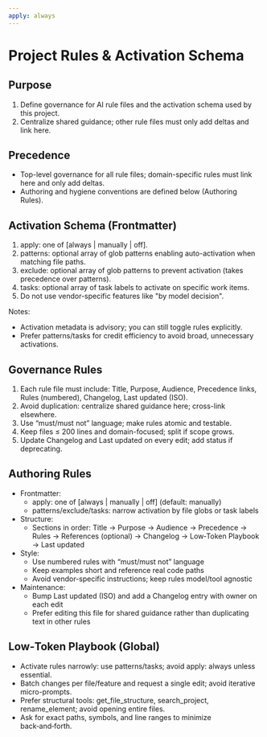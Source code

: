 ```yaml
---
apply: always
---
```


# Project Rules & Activation Schema

## Purpose

1. Define governance for AI rule files and the activation schema used by this project.
2. Centralize shared guidance; other rule files must only add deltas and link here.

## Precedence

- Top-level governance for all rule files; domain-specific rules must link here and only add deltas.
- Authoring and hygiene conventions are defined below (Authoring Rules).

## Activation Schema (Frontmatter)

1. apply: one of [always | manually | off].
2. patterns: optional array of glob patterns enabling auto-activation when matching file paths.
3. exclude: optional array of glob patterns to prevent activation (takes precedence over patterns).
4. tasks: optional array of task labels to activate on specific work items.
5. Do not use vendor-specific features like "by model decision".

Notes:

- Activation metadata is advisory; you can still toggle rules explicitly.
- Prefer patterns/tasks for credit efficiency to avoid broad, unnecessary activations.

## Governance Rules

1. Each rule file must include: Title, Purpose, Audience, Precedence links, Rules (numbered), Changelog, Last updated (ISO).
2. Avoid duplication: centralize shared guidance here; cross-link elsewhere.
3. Use “must/must not” language; make rules atomic and testable.
4. Keep files ≤ 200 lines and domain-focused; split if scope grows.
5. Update Changelog and Last updated on every edit; add status if deprecating.

## Authoring Rules

- Frontmatter:
  - apply: one of [always | manually | off] (default: manually)
  - patterns/exclude/tasks: narrow activation by file globs or task labels
- Structure:
  - Sections in order: Title → Purpose → Audience → Precedence → Rules → References (optional) → Changelog → Low‑Token Playbook → Last updated
- Style:
  - Use numbered rules with “must/must not” language
  - Keep examples short and reference real code paths
  - Avoid vendor-specific instructions; keep rules model/tool agnostic
- Maintenance:
  - Bump Last updated (ISO) and add a Changelog entry with owner on each edit
  - Prefer editing this file for shared guidance rather than duplicating text in other rules

## Low‑Token Playbook (Global)

- Activate rules narrowly: use patterns/tasks; avoid apply: always unless essential.
- Batch changes per file/feature and request a single edit; avoid iterative micro-prompts.
- Prefer structural tools: get_file_structure, search_project, rename_element; avoid opening entire files.
- Ask for exact paths, symbols, and line ranges to minimize back‑and‑forth.
